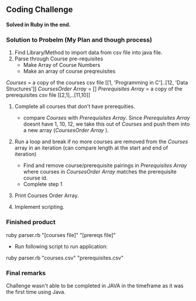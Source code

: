 ## Coding Challenge

#### Solved in Ruby in the end.

### Solution to Probelm (My Plan and though process) 

1. Find Library/Method to import data from csv file into java file. 
2. Parse through Course pre-requisites
    - Make Array of Course Numbers
    - Make an array of course preqreuisites 

_Courses_ = a copy of the courses csv file [[1, 'Programming in C']..[12, 'Data Structures']]
_CoursesOrder Array_ = [] 
_Prerequisites Array_ = a copy of the prerequisites csv file [[2,1],..[11,10]]

1. Complete all courses that don't have prerequities. 
    - compare _Courses_  with _Prerequisites Array_. Since _Prerequisites Array_ doesnt have 1, 10, 12, we take this out of _Courses_ and push them into a new array (_CoursesOrder Array_ ).
    
2. Run a loop and break if no more courses are removed from the _Courses_ array in an iteration (can compare length at the start and end of iteration)
    - Find and remove course/prerequisite pairings in _Prerequisites Array_ where courses in _CoursesOrder Array_ matches the prerequisite course id. 
    - Complete step 1

3. Print Courses Order Array.

4. Implement scripting.

### Finished product

ruby parser.rb "[courses file]" "[prereqs file]"

- Run following script to run application:

ruby parser.rb "courses.csv" "prerequisites.csv"

### Final remarks

Challenge wasn't able to be completed in JAVA in the timeframe as it was the first time using Java.

